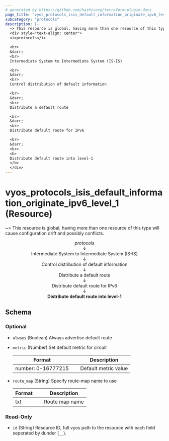 ```yaml
---
# generated by https://github.com/hashicorp/terraform-plugin-docs
page_title: "vyos_protocols_isis_default_information_originate_ipv6_level_1 Resource - vyos"
subcategory: "protocols"
description: |-
  ~> This resource is global, having more than one resource of this type will cause configuration drift and possibly conflicts.
  <div style="text-align: center">
  <i>protocols</i>

  <br>
  &darr;
  <br>
  Intermediate System to Intermediate System (IS-IS)

  <br>
  &darr;
  <br>
  Control distribution of default information

  <br>
  &darr;
  <br>
  Distribute a default route

  <br>
  &darr;
  <br>
  Distribute default route for IPv6

  <br>
  &darr;
  <br>
  <b>
  Distribute default route into level-1
  </b>
  </div>
---
```


# vyos_protocols_isis_default_information_originate_ipv6_level_1 (Resource)

~> This resource is global, having more than one resource of this type will cause configuration drift and possibly conflicts.

<div style="text-align: center">
<i>protocols</i>

<br>
&darr;
<br>
Intermediate System to Intermediate System (IS-IS)

<br>
&darr;
<br>
Control distribution of default information

<br>
&darr;
<br>
Distribute a default route

<br>
&darr;
<br>
Distribute default route for IPv6

<br>
&darr;
<br>
<b>
Distribute default route into level-1
</b>
</div>



<!-- schema generated by tfplugindocs -->
## Schema

### Optional

- `always` (Boolean) Always advertise default route
- `metric` (Number) Set default metric for circuit

    |  Format &emsp; | Description  |
    |----------|---------------|
    |  number: 0-16777215  &emsp; |  Default metric value  |
- `route_map` (String) Specify route-map name to use

    |  Format &emsp; | Description  |
    |----------|---------------|
    |  txt  &emsp; |  Route map name  |

### Read-Only

- `id` (String) Resource ID, full vyos path to the resource with each field seperated by dunder (`__`).
